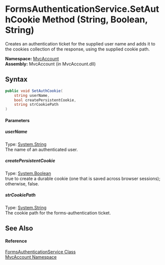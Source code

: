 FormsAuthenticationService.SetAuthCookie Method (String, Boolean, String)
=========================================================================
Creates an authentication ticket for the supplied user name and adds it to the cookies collection of the response, using the supplied cookie path.

**Namespace:** [MvcAccount][1]  
**Assembly:** MvcAccount (in MvcAccount.dll)

Syntax
------

```csharp
public void SetAuthCookie(
	string userName,
	bool createPersistentCookie,
	string strCookiePath
)
```

#### Parameters

##### *userName*
Type: [System.String][2]  
The name of an authenticated user.

##### *createPersistentCookie*
Type: [System.Boolean][3]  
 true to create a durable cookie (one that is saved across browser sessions); otherwise, false.

##### *strCookiePath*
Type: [System.String][2]  
The cookie path for the forms-authentication ticket.


See Also
--------

#### Reference
[FormsAuthenticationService Class][4]  
[MvcAccount Namespace][1]  

[1]: ../README.md
[2]: http://msdn.microsoft.com/en-us/library/s1wwdcbf
[3]: http://msdn.microsoft.com/en-us/library/a28wyd50
[4]: README.md